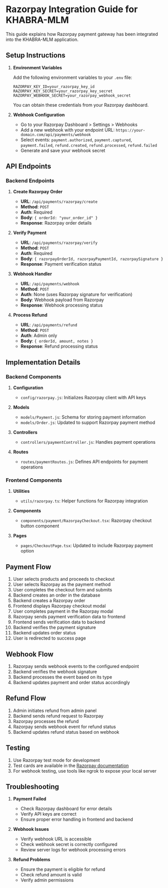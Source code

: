 # Razorpay Integration Guide for KHABRA-MLM

This guide explains how Razorpay payment gateway has been integrated into the KHABRA-MLM application.

## Setup Instructions

1. **Environment Variables**

   Add the following environment variables to your `.env` file:

   ```
   RAZORPAY_KEY_ID=your_razorpay_key_id
   RAZORPAY_KEY_SECRET=your_razorpay_key_secret
   RAZORPAY_WEBHOOK_SECRET=your_razorpay_webhook_secret
   ```

   You can obtain these credentials from your Razorpay dashboard.

2. **Webhook Configuration**

   - Go to your Razorpay Dashboard > Settings > Webhooks
   - Add a new webhook with your endpoint URL: `https://your-domain.com/api/payments/webhook`
   - Select events: `payment.authorized`, `payment.captured`, `payment.failed`, `refund.created`, `refund.processed`, `refund.failed`
   - Generate and save your webhook secret

## API Endpoints

### Backend Endpoints

1. **Create Razorpay Order**
   - **URL**: `/api/payments/razorpay/create`
   - **Method**: `POST`
   - **Auth**: Required
   - **Body**: `{ orderId: "your_order_id" }`
   - **Response**: Razorpay order details

2. **Verify Payment**
   - **URL**: `/api/payments/razorpay/verify`
   - **Method**: `POST`
   - **Auth**: Required
   - **Body**: `{ razorpayOrderId, razorpayPaymentId, razorpaySignature }`
   - **Response**: Payment verification status

3. **Webhook Handler**
   - **URL**: `/api/payments/webhook`
   - **Method**: `POST`
   - **Auth**: None (uses Razorpay signature for verification)
   - **Body**: Webhook payload from Razorpay
   - **Response**: Webhook processing status

4. **Process Refund**
   - **URL**: `/api/payments/refund`
   - **Method**: `POST`
   - **Auth**: Admin only
   - **Body**: `{ orderId, amount, notes }`
   - **Response**: Refund processing status

## Implementation Details

### Backend Components

1. **Configuration**
   - `config/razorpay.js`: Initializes Razorpay client with API keys

2. **Models**
   - `models/Payment.js`: Schema for storing payment information
   - `models/Order.js`: Updated to support Razorpay payment method

3. **Controllers**
   - `controllers/paymentController.js`: Handles payment operations

4. **Routes**
   - `routes/paymentRoutes.js`: Defines API endpoints for payment operations

### Frontend Components

1. **Utilities**
   - `utils/razorpay.ts`: Helper functions for Razorpay integration

2. **Components**
   - `components/payment/RazorpayCheckout.tsx`: Razorpay checkout button component

3. **Pages**
   - `pages/CheckoutPage.tsx`: Updated to include Razorpay payment option

## Payment Flow

1. User selects products and proceeds to checkout
2. User selects Razorpay as the payment method
3. User completes the checkout form and submits
4. Backend creates an order in the database
5. Backend creates a Razorpay order
6. Frontend displays Razorpay checkout modal
7. User completes payment in the Razorpay modal
8. Razorpay sends payment verification data to frontend
9. Frontend sends verification data to backend
10. Backend verifies the payment signature
11. Backend updates order status
12. User is redirected to success page

## Webhook Flow

1. Razorpay sends webhook events to the configured endpoint
2. Backend verifies the webhook signature
3. Backend processes the event based on its type
4. Backend updates payment and order status accordingly

## Refund Flow

1. Admin initiates refund from admin panel
2. Backend sends refund request to Razorpay
3. Razorpay processes the refund
4. Razorpay sends webhook event for refund status
5. Backend updates refund status based on webhook

## Testing

1. Use Razorpay test mode for development
2. Test cards are available in the [Razorpay documentation](https://razorpay.com/docs/payments/payments/test-card-details/)
3. For webhook testing, use tools like ngrok to expose your local server

## Troubleshooting

1. **Payment Failed**
   - Check Razorpay dashboard for error details
   - Verify API keys are correct
   - Ensure proper error handling in frontend and backend

2. **Webhook Issues**
   - Verify webhook URL is accessible
   - Check webhook secret is correctly configured
   - Review server logs for webhook processing errors

3. **Refund Problems**
   - Ensure the payment is eligible for refund
   - Check refund amount is valid
   - Verify admin permissions 